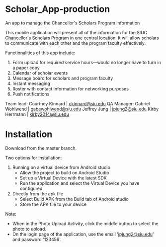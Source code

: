 ﻿# Scholar_App-production
An app to manage the Chancellor's Scholars Program information

This mobile application will present all of the information for the SIUC Chancellor's Scholars Program in one central location.
It will allow scholars to communicate with each other and the program faculty effectively. 

Functionalities of this app include:
1) Form upload for required service hours—would no longer have to turn in a paper copy
2) Calendar of scholar events 
3) Message board for scholars and program faculty
4) Instant messaging
5) Roster with contact information for networking purposes
6) Push notifications

Team lead: Courtney Kinnard | ckinnard@siu.edu
QA Manager: Gabriel Wohlwend | gabewohlwend@siu.edu
Jeffrey Jung | jpjung2@siu.edu
Kirby Herrmann | kirby2014@siu.edu

# Installation
Download from the master branch.

Two options for installation:
1) Running on a virtual device from Android studio
    - Allow the project to build on Android Studio
    - Set up a Virtual Device with the latest SDK
    - Run the application and select the Virtual Device you have configured
2) Directly from the apk file
    - Select Build APK from the Build tab of Android studio
    - Store the APK file to your device


Note: 
- When in the Photo Upload Activity, click the middle button to select the photo to upload. 
- On the login page of the application, use the email 'jpjung2@siu.edu' and password '123456'.
